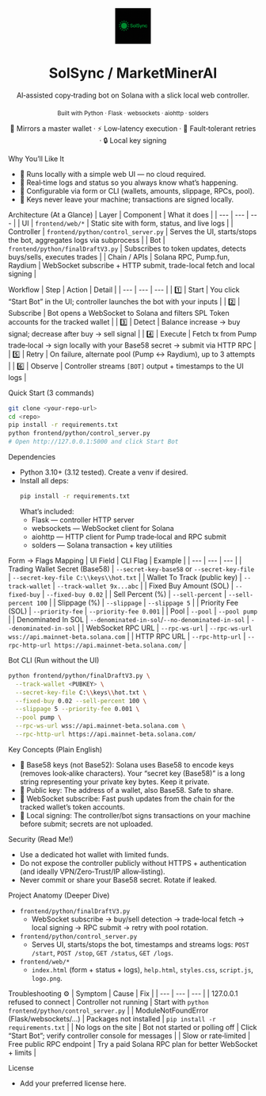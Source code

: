 <div align="center">

  <img src="frontend/Logo.png" alt="MarketMinerAI" height="72" />

  <h1>SolSync / MarketMinerAI</h1>
  <p>AI‑assisted copy‑trading bot on Solana with a slick local web controller.</p>

  <p>
    <sub>Built with Python · Flask · websockets · aiohttp · solders</sub>
  </p>

  <p>
    🚀 Mirrors a master wallet · ⚡ Low‑latency execution · 🔁 Fault‑tolerant retries · 🔒 Local key signing
  </p>

</div>

Why You’ll Like It
- 🔧 Runs locally with a simple web UI — no cloud required.
- 👀 Real‑time logs and status so you always know what’s happening.
- 🧩 Configurable via form or CLI (wallets, amounts, slippage, RPCs, pool).
- 🔐 Keys never leave your machine; transactions are signed locally.

Architecture (At a Glance)
| Layer | Component | What it does |
| --- | --- | --- |
| UI | `frontend/web/*` | Static site with form, status, and live logs |
| Controller | `frontend/python/control_server.py` | Serves the UI, starts/stops the bot, aggregates logs via subprocess |
| Bot | `frontend/python/finalDraftV3.py` | Subscribes to token updates, detects buys/sells, executes trades |
| Chain / APIs | Solana RPC, Pump.fun, Raydium | WebSocket subscribe + HTTP submit, trade-local fetch and local signing |

Workflow
| Step | Action | Detail |
| --- | --- | --- |
| 1️⃣ | Start | You click “Start Bot” in the UI; controller launches the bot with your inputs |
| 2️⃣ | Subscribe | Bot opens a WebSocket to Solana and filters SPL Token accounts for the tracked wallet |
| 3️⃣ | Detect | Balance increase → buy signal; decrease after buy → sell signal |
| 4️⃣ | Execute | Fetch tx from Pump trade‑local → sign locally with your Base58 secret → submit via HTTP RPC |
| 5️⃣ | Retry | On failure, alternate pool (Pump ↔ Raydium), up to 3 attempts |
| 6️⃣ | Observe | Controller streams `[BOT]` output + timestamps to the UI logs |

Quick Start (3 commands)
```bash
git clone <your-repo-url>
cd <repo>
pip install -r requirements.txt
python frontend/python/control_server.py
# Open http://127.0.0.1:5000 and click Start Bot
```

Dependencies
- Python 3.10+ (3.12 tested). Create a venv if desired.
- Install all deps:
  ```bash
  pip install -r requirements.txt
  ```
  What’s included:
  - Flask — controller HTTP server
  - websockets — WebSocket client for Solana
  - aiohttp — HTTP client for Pump trade‑local and RPC submit
  - solders — Solana transaction + key utilities

Form → Flags Mapping
| UI Field | CLI Flag | Example |
| --- | --- | --- |
| Trading Wallet Secret (Base58) | `--secret-key-base58` or `--secret-key-file` | `--secret-key-file C:\\keys\\hot.txt` |
| Wallet To Track (public key) | `--track-wallet` | `--track-wallet 9x...abc` |
| Fixed Buy Amount (SOL) | `--fixed-buy` | `--fixed-buy 0.02` |
| Sell Percent (%) | `--sell-percent` | `--sell-percent 100` |
| Slippage (%) | `--slippage` | `--slippage 5` |
| Priority Fee (SOL) | `--priority-fee` | `--priority-fee 0.001` |
| Pool | `--pool` | `--pool pump` |
| Denominated In SOL | `--denominated-in-sol`/`--no-denominated-in-sol` | `--denominated-in-sol` |
| WebSocket RPC URL | `--rpc-ws-url` | `--rpc-ws-url wss://api.mainnet-beta.solana.com` |
| HTTP RPC URL | `--rpc-http-url` | `--rpc-http-url https://api.mainnet-beta.solana.com/` |

Bot CLI (Run without the UI)
```bash
python frontend/python/finalDraftV3.py \
  --track-wallet <PUBKEY> \
  --secret-key-file C:\\keys\\hot.txt \
  --fixed-buy 0.02 --sell-percent 100 \
  --slippage 5 --priority-fee 0.001 \
  --pool pump \
  --rpc-ws-url wss://api.mainnet-beta.solana.com \
  --rpc-http-url https://api.mainnet-beta.solana.com/
```

Key Concepts (Plain English)
- 🔑 Base58 keys (not Base52): Solana uses Base58 to encode keys (removes look‑alike characters). Your “secret key (Base58)” is a long string representing your private key bytes. Keep it private.
- 🏦 Public key: The address of a wallet, also Base58. Safe to share.
- 📡 WebSocket subscribe: Fast push updates from the chain for the tracked wallet’s token accounts.
- 🧾 Local signing: The controller/bot signs transactions on your machine before submit; secrets are not uploaded.

Security (Read Me!)
- Use a dedicated hot wallet with limited funds.
- Do not expose the controller publicly without HTTPS + authentication (and ideally VPN/Zero‑Trust/IP allow‑listing).
- Never commit or share your Base58 secret. Rotate if leaked.

Project Anatomy (Deeper Dive)
- `frontend/python/finalDraftV3.py`
  - WebSocket subscribe → buy/sell detection → trade‑local fetch → local signing → RPC submit → retry with pool rotation.
- `frontend/python/control_server.py`
  - Serves UI, starts/stops the bot, timestamps and streams logs: `POST /start`, `POST /stop`, `GET /status`, `GET /logs`.
- `frontend/web/*`
  - `index.html` (form + status + logs), `help.html`, `styles.css`, `script.js`, `logo.png`.

Troubleshooting ⚙️
| Symptom | Cause | Fix |
| --- | --- | --- |
| 127.0.0.1 refused to connect | Controller not running | Start with `python frontend/python/control_server.py` |
| ModuleNotFoundError (Flask/websockets/…) | Packages not installed | `pip install -r requirements.txt` |
| No logs on the site | Bot not started or polling off | Click “Start Bot”; verify controller console for messages |
| Slow or rate‑limited | Free public RPC endpoint | Try a paid Solana RPC plan for better WebSocket + limits |

License
- Add your preferred license here.

